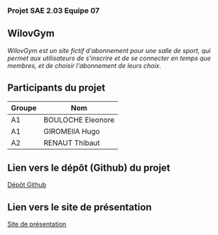 ### Projet SAE 2.03 Equipe 07

## WilovGym

*WilovGym est un site fictif d'abonnement pour une salle de sport, qui permet aux utilisateurs de s'inscrire et de se connecter en temps que membres, et de choisir l'abonnement de leurs choix.*

## Participants du projet

| Groupe | Nom               |
|--------|-------------------|
| A1     | BOULOCHE Eleonore |
| A1     | GIROMEllA Hugo    |
| A2     | RENAUT Thibaut    |

## Lien vers le dépôt (Github) du projet

[Dépôt Github](https://github.com/boulocheE/docker-sae203/)

## Lien vers le site de présentation

[Site de présentation](https://boulochee.github.io/docker-sae203/)